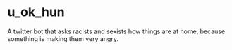 # u_ok_hun
A twitter bot that asks racists and sexists how things are at home, because something is making them very angry.
